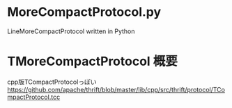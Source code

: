 # MoreCompactProtocol.py
LineMoreCompactProtocol written in Python


# TMoreCompactProtocol 概要

cpp版TCompactProtocolっぽい
https://github.com/apache/thrift/blob/master/lib/cpp/src/thrift/protocol/TCompactProtocol.tcc
